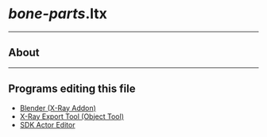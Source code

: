 # *bone-parts*.ltx

___

## About

___

## Programs editing this file

- [Blender (X-Ray Addon)](../../../modding-tools/blender/blender-x-ray-addon-summary.md)
- [X-Ray Export Tool (Object Tool)](../../../modding-tools/modding-tools-models/xray-export-tool.md)
- [SDK Actor Editor](../../../modding-tools/sdk/actor-editor/actor-editor.md)
